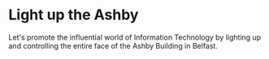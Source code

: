 # Light up the Ashby
Let's promote the influential world of Information Technology by lighting up and controlling the entire face of the Ashby Building in Belfast.


